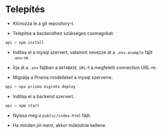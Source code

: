 # Telepítés

- Klónozza le a git repository-t.

- Telepítse a backendhez szükséges csomagokat.

```bash
api > npm install
```

- Indítsa el a mysql szervert, valamint nevezze át a `.env.example` fájlt `.env`-re.

- Írja át a `.env` fájlban a `DATABASE_URL`-t a megfelelő connection URL-re.

- Migrálja a Prisma modelleket a mysql szerverre.

```bash
api > npx prisma migrate deploy
```

- Indítsa el a backend szervert.

```bash
api > npm start
```

- Nyissa meg a `public/index.html` fájlt.

- Ha minden jól ment, akkor működnie kellene.